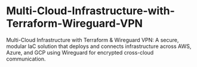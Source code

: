 # Multi-Cloud-Infrastructure-with-Terraform-Wireguard-VPN
Multi-Cloud Infrastructure with Terraform &amp; Wireguard VPN: A secure, modular IaC solution that deploys and connects infrastructure across AWS, Azure, and GCP using Wireguard for encrypted cross-cloud communication.
